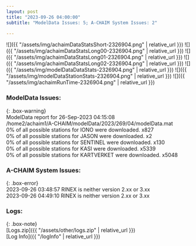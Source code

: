 ```yaml
---
layout: post
title: "2023-09-26 04:00:00"
subtitle: "ModelData Issues: 5; A-CHAIM System Issues: 2"

---
```


![]({{ "/assets/img/achaimDataStatsShort-2326904.png" | relative_url }})
![]({{ "/assets/img/achaimDataStatsLong00-2326904.png" | relative_url }})
![]({{ "/assets/img/achaimDataStatsLong01-2326904.png" | relative_url }})
![]({{ "/assets/img/achaimDataStatsLong02-2326904.png" | relative_url }})
![]({{ "/assets/img/modelDataDataStats-2326904.png" | relative_url }})
![]({{ "/assets/img/modelDataStationStats-2326904.png" | relative_url }})
![]({{ "/assets/img/achaimRunTime-2326904.png" | relative_url }})


### ModelData Issues:  
  
{: .box-warning}  
 ModelData report for 26-Sep-2023 04:15:08   
 /home2/achaim1/A-CHAIM/modelData/2023/269/04/modelData.mat   
 0% of all possible stations for IONO were downloaded. x827   
 0% of all possible stations for JASON were downloaded. x2   
 0% of all possible stations for SENTINEL were downloaded. x130   
 0% of all possible stations for KASI were downloaded. x5339   
 0% of all possible stations for KARTVERKET were downloaded. x5048   
  
### A-CHAIM System Issues:  
  
{: .box-error}  
2023-09-26 03:48:57 RINEX is neither version 2.xx or 3.xx  
2023-09-26 04:49:10 RINEX is neither version 2.xx or 3.xx  

### Logs:  
  
{: .box-note}  
[Logs.zip]({{ "/assets/other/logs.zip" | relative_url }})  
[Log Info]({{ "/logInfo" | relative_url }})  
